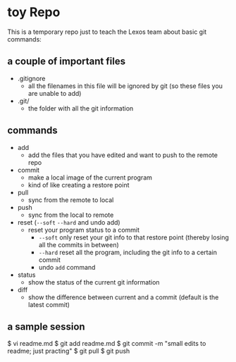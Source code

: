 # toy Repo

This is a temporary repo just to teach the Lexos team about basic git commands:  

## a couple of important files
  * .gitignore
    * all the filenames in this file will be ignored by git (so these files you are unable to add)
  * .git/
    * the folder with all the git information

## commands

  * add  
    * add the files that you have edited and want to push to the remote repo  
  * commit  
    * make a local image of the current program  
    * kind of like creating a restore point
  * pull  
    * sync from the remote to local  
  * push  
    * sync from the local to remote 
  * reset (`--soft` `--hard` and undo add)  
    * reset your program status to a commit  
        * `--soft` only reset your git info to that restore point (thereby losing all the commits in between)  
        * `--hard` reset all the program, including the git info to a certain commit   
        * undo `add` command  
  * status  
    * show the status of the current git information
  * diff  
    * show the difference between current and a commit (default is the latest commit)

## a sample session

$ vi readme.md
$ git add readme.md
$ git commit -m "small edits to readme; just practing"
$ git pull
$ git push



